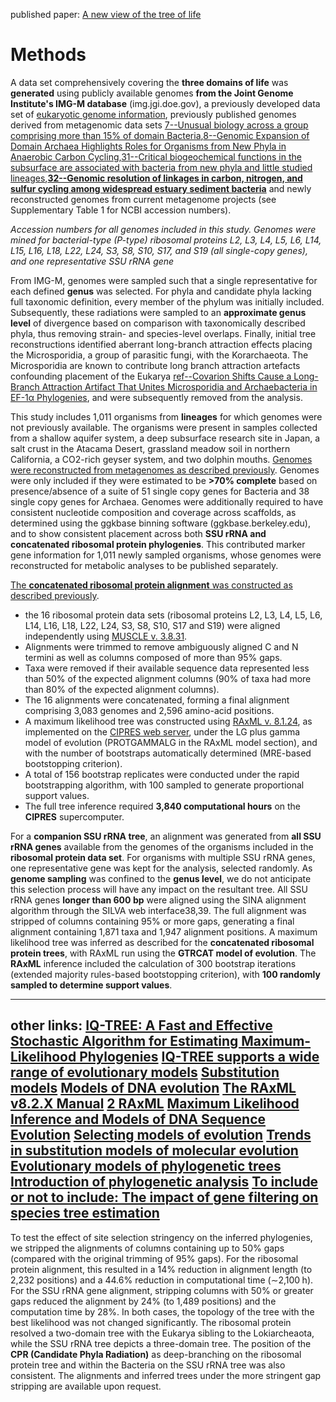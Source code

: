 published paper: [A new view of the tree of life](https://www.nature.com/articles/nmicrobiol201648)

# Methods

A data set comprehensively covering the **three domains of life** was **generated** using publicly available genomes **from the Joint Genome Institute's IMG-M database** (img.jgi.doe.gov), a previously developed data set of [eukaryotic genome information](https://www.ncbi.nlm.nih.gov/pmc/articles/PMC3768317/), previously published genomes derived from metagenomic data sets [7--Unusual biology across a group comprising more than 15% of domain Bacteria](https://www.ncbi.nlm.nih.gov/pubmed/26083755),[8--Genomic Expansion of Domain Archaea Highlights Roles for Organisms from New Phyla in Anaerobic Carbon Cycling](https://doi.org/10.1016/j.cub.2015.01.014),[31--Critical biogeochemical functions in the subsurface are associated with bacteria from new phyla and little studied lineages](https://onlinelibrary.wiley.com/doi/abs/10.1111/1462-2920.12930),[**32--Genomic resolution of linkages in carbon, nitrogen, and sulfur cycling among widespread estuary sediment bacteria**](https://microbiomejournal.biomedcentral.com/articles/10.1186/s40168-015-0077-6) and newly reconstructed genomes from current metagenome projects (see Supplementary Table 1 for NCBI accession numbers).

*Accession numbers for all genomes included in this study. Genomes were mined for bacterial-type (P-type) ribosomal proteins L2, L3, L4, L5, L6, L14, L15, L16, L18, L22, L24, S3, S8, S10, S17, and S19 (all single-copy genes), and one representative SSU rRNA gene*

From IMG-M, genomes were sampled such that a single representative for each defined **genus** was selected.
For phyla and candidate phyla lacking full taxonomic definition, every member of the phylum was initially included.
Subsequently, these radiations were sampled to an **approximate genus level** of divergence based on comparison with taxonomically described phyla, thus removing strain- and species-level overlaps.
Finally, initial tree reconstructions identified aberrant long-branch attraction effects placing the Microsporidia, a group of parasitic fungi, with the Korarchaeota.
The Microsporidia are known to contribute long branch attraction artefacts confounding placement of the Eukarya [ref--Covarion Shifts Cause a Long-Branch Attraction Artifact That Unites Microsporidia and Archaebacteria in EF-1α Phylogenies](https://academic.oup.com/mbe/article/21/7/1340/1080413), and were subsequently removed from the analysis.

This study includes 1,011 organisms from **lineages** for which genomes were not previously available.
The organisms were present in samples collected from a shallow aquifer system, a deep subsurface research site in Japan, a salt crust in the Atacama Desert, grassland meadow soil in northern California, a CO2-rich geyser system, and two dolphin mouths.
[Genomes were reconstructed from metagenomes as described previously](https://www.ncbi.nlm.nih.gov/pubmed/26083755).
Genomes were only included if they were estimated to be **>70% complete** based on presence/absence of a suite of 51 single copy genes for Bacteria and 38 single copy genes for Archaea.
Genomes were additionally required to have consistent nucleotide composition and coverage across scaffolds, as determined using the ggkbase binning software (ggkbase.berkeley.edu), and to show consistent placement across both **SSU rRNA and concatenated ribosomal protein phylogenies**.
This contributed marker gene information for 1,011 newly sampled organisms, whose genomes were reconstructed for metabolic analyses to be published separately.

[The **concatenated ribosomal protein alignment** was constructed as described previously](https://microbiomejournal.biomedcentral.com/articles/10.1186/2049-2618-1-22).
- the 16 ribosomal protein data sets (ribosomal proteins L2, L3, L4, L5, L6, L14, L16, L18, L22, L24, S3, S8, S10, S17 and S19) were aligned independently using [MUSCLE v. 3.8.31](https://academic.oup.com/nar/article/32/5/1792/2380623).
- Alignments were trimmed to remove ambiguously aligned C and N termini as well as columns composed of more than 95% gaps.
- Taxa were removed if their available sequence data represented less than 50% of the expected alignment columns (90% of taxa had more than 80% of the expected alignment columns).
- The 16 alignments were concatenated, forming a final alignment comprising 3,083 genomes and 2,596 amino-acid positions.
- A maximum likelihood tree was constructed using [RAxML v. 8.1.24](https://academic.oup.com/bioinformatics/article/22/21/2688/251208), as implemented on the [CIPRES web server](https://ieeexplore.ieee.org/document/5676129), under the LG plus gamma model of evolution (PROTGAMMALG in the RAxML model section), and with the number of bootstraps automatically determined (MRE-based bootstopping criterion).
- A total of 156 bootstrap replicates were conducted under the rapid bootstrapping algorithm, with 100 sampled to generate proportional support values.
- The full tree inference required **3,840 computational hours** on the **CIPRES** supercomputer.

For a **companion SSU rRNA tree**, an alignment was generated from **all SSU rRNA genes** available from the genomes of the organisms included in the **ribosomal protein data set**.
For organisms with multiple SSU rRNA genes, one representative gene was kept for the analysis, selected randomly.
As **genome sampling** was confined to the **genus level**, we do not anticipate this selection process will have any impact on the resultant tree.
All SSU rRNA genes **longer than 600 bp** were aligned using the SINA alignment algorithm through the SILVA web interface38,39.
The full alignment was stripped of columns containing 95% or more gaps, generating a final alignment containing 1,871 taxa and 1,947 alignment positions.
A maximum likelihood tree was inferred as described for the **concatenated ribosomal protein trees**, with RAxML run using the **GTRCAT model of evolution**.
The **RAxML** inference included the calculation of 300 bootstrap iterations (extended majority rules-based bootstopping criterion), with **100 randomly sampled to determine support values**.

---
other links:
[IQ-TREE: A Fast and Effective Stochastic Algorithm for Estimating Maximum-Likelihood Phylogenies](https://academic.oup.com/mbe/article/32/1/268/2925592)
[IQ-TREE supports a wide range of evolutionary models](http://www.iqtree.org/)
[Substitution models](http://www.iqtree.org/doc/Substitution-Models)
[Models of DNA evolution](https://en.wikipedia.org/wiki/Models_of_DNA_evolution)
[The RAxML v8.2.X Manual](https://sco.h-its.org/exelixis/resource/download/NewManual.pdf) [2 RAxML](http://evomics.org/learning/phylogenetics/raxml/)
[Maximum Likelihood Inference and Models of DNA Sequence Evolution](http://ib.berkeley.edu/courses/ib200/labs/05/lab05.pdf)
[Selecting models of evolution](https://www.kuleuven.be/aidslab/phylogenybook/firstEdition/Chapter10.pdf)
[Trends in substitution models of molecular evolution](https://www.ncbi.nlm.nih.gov/pmc/articles/PMC4620419/)
[Evolutionary models of phylogenetic trees](https://www.ncbi.nlm.nih.gov/pmc/articles/PMC1691382/pdf/12965036.pdf)
[Introduction of phylogenetic analysis](https://bip.weizmann.ac.il/education/course/introbioinfo/03/lect12/phylogenetics.pdf)
[To include or not to include: The impact of gene filtering on species tree estimation](https://www.biorxiv.org/content/biorxiv/suppl/2017/06/12/149120.DC1/149120-1.pdf)
---

To test the effect of site selection stringency on the inferred phylogenies, we stripped the alignments of columns containing up to 50% gaps (compared with the original trimming of 95% gaps).
For the ribosomal protein alignment, this resulted in a 14% reduction in alignment length (to 2,232 positions) and a 44.6% reduction in computational time (∼2,100 h).
For the SSU rRNA gene alignment, stripping columns with 50% or greater gaps reduced the alignment by 24% (to 1,489 positions) and the computation time by 28%.
In both cases, the topology of the tree with the best likelihood was not changed significantly.
The ribosomal protein resolved a two-domain tree with the Eukarya sibling to the Lokiarcheaota, while the SSU rRNA tree depicts a three-domain tree.
The position of the **CPR (Candidate Phyla Radiation)** as deep-branching on the ribosomal protein tree and within the Bacteria on the SSU rRNA tree was also consistent. The alignments and inferred trees under the more stringent gap stripping are available upon request.
